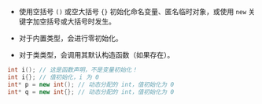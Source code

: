 - 使用空括号 `()` 或空大括号 `{}` 初始化命名变量、匿名临时对象，或使用 `new` 关键字加空括号或大括号时发生。

- 对于内置类型，会进行零初始化。

- 对于类类型，会调用其默认构造函数（如果存在）。


``` C++
int i(); // 这是函数声明，不是变量初始化！
int i{}; // 值初始化，i 为 0
int* p = new int(); // 动态分配的 int，值初始化为 0
int* q = new int{}; // 动态分配的 int，值初始化为 0
```
